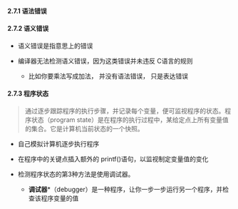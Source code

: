 #### 2.7.1 语法错误


#### 2.7.2 语义错误
* 语义错误是指意思上的错误

* 编译器无法检测语义错误，因为这类错误并未违反 C语言的规则
    * 比如你要乘法写成加法， 并没有语法错误， 只是表达错误


#### 2.7.3 程序状态
> 通过逐步跟踪程序的执行步骤，并记录每个变量，便可监视程序的状态。程序状态（program state）是在程序的执行过程中，某给定点上所有变量值的集合。它是计算机当前状态的一个快照。

* 自己模拟计算机逐步执行程序

* 在程序中的关键点插入额外的 printf()语句，以监视制定变量值的变化

* 检测程序状态的第3种方法是使用调试器。
    * **调试器***（debugger）是一种程序，让你一步一步运行另一个程序，并检查该程序变量的值
